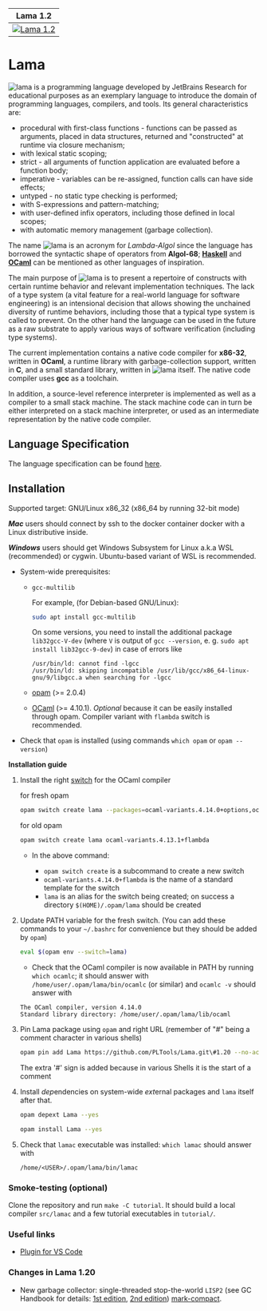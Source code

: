 | Lama         1.2    |
| ------------------- |
| [![Lama 1.2][1]][2] |

[1]:  https://github.com/PLTools/Lama/workflows/Build/badge.svg?branch=1.10
[2]:  https://github.com/PLTools/Lama/actions

# Lama

![lama](lama.svg) is a programming language developed by JetBrains Research for educational purposes as an exemplary language to introduce the domain of programming languages, compilers, and tools.
Its general characteristics are:

* procedural with first-class functions - functions can be passed as arguments, placed in data structures,
  returned and "constructed" at runtime via closure mechanism;
* with lexical static scoping;
* strict - all arguments of function application are evaluated before a function body;
* imperative - variables can be re-assigned, function calls can have side effects;
* untyped - no static type checking is performed;
* with S-expressions and pattern-matching;
* with user-defined infix operators, including those defined in local scopes;
* with automatic memory management (garbage collection).

The name ![lama](lama.svg) is an acronym for *Lambda-Algol* since the language has borrowed the syntactic shape of operators from **Algol-68**; [**Haskell**](http://www.haskell.org) and [**OCaml**](http://ocaml.org) can be mentioned as other languages of inspiration.

The main purpose of ![lama](lama.svg) is to present a repertoire of constructs with certain runtime behavior and relevant implementation techniques.
The lack of a type system (a vital feature for a real-world language
for software engineering) is an intensional decision that allows showing the unchained diversity of runtime behaviors, including those that a typical type system is called to prevent.
On the other hand the language can be used in the future as a raw substrate to apply various ways of software verification (including type systems).

The current implementation contains a native code compiler for **x86-32**, written in **OCaml**, a runtime library with garbage-collection support, written in **C**, and a small standard library, written in ![lama](lama.svg) itself.
The native code compiler uses **gcc** as a toolchain.

In addition, a source-level reference interpreter is implemented as well as a compiler to a small stack machine.
The stack machine code can in turn be either interpreted on a stack machine interpreter, or used as an intermediate representation by the native code compiler.

## Language Specification

The language specification can be found [here](lama-spec.pdf).

## Installation

Supported target: GNU/Linux x86_32 (x86_64 by running 32-bit mode)

***Mac*** users should connect by ssh to the docker container docker with a Linux distributive inside.

***Windows*** users should get Windows Subsystem for Linux a.k.a WSL (recommended) or cygwin.
Ubuntu-based variant of WSL is recommended.

* System-wide prerequisites:

  - `gcc-multilib`

    For example, (for Debian-based GNU/Linux):
    ```bash
    sudo apt install gcc-multilib
    ```

     On some versions, you need to install the additional package `lib32gcc-V-dev` (where `V` is output of `gcc --version`, e. g. `sudo apt install lib32gcc-9-dev`) in case of errors like
       ```
      /usr/bin/ld: cannot find -lgcc
      /usr/bin/ld: skipping incompatible /usr/lib/gcc/x86_64-linux-gnu/9/libgcc.a when searching for -lgcc
       ```
  - [opam](http://opam.ocaml.org) (>= 2.0.4)
  - [OCaml](http://ocaml.org) (>= 4.10.1). *Optional* because it can be easily installed through opam.
  Compiler variant with `flambda` switch is recommended.

* Check that `opam` is installed (using commands `which opam` or `opam --version`)

**Installation guide**

1. Install the right [switch](https://opam.ocaml.org/doc/Manual.html#Switches) for the OCaml compiler

    for fresh opam
    ```bash
    opam switch create lama --packages=ocaml-variants.4.14.0+options,ocaml-option-flambda
    ```
    for old opam
    ```bash
    opam switch create lama ocaml-variants.4.13.1+flambda
    ```

    * In the above command:

      - `opam switch create` is a subcommand to create a new switch
      - `ocaml-variants.4.14.0+flambda` is the name of a standard template for the switch
      - `lama` is an alias for the switch being created; on success a directory `$(HOME)/.opam/lama` should be created

2. Update PATH variable for the fresh switch. (You can add these commands to your `~/.bashrc` for convenience but they should be added by `opam`)
    ```bash
    eval $(opam env --switch=lama)
    ```

     * Check that the OCaml compiler is now available in PATH by running `which ocamlc`; it should answer with `/home/user/.opam/lama/bin/ocamlc` (or similar) and `ocamlc -v` should answer with
    ```
    The OCaml compiler, version 4.14.0
    Standard library directory: /home/user/.opam/lama/lib/ocaml
    ```

3. Pin Lama package using `opam` and right URL (remember of "#" being a comment character in various shells)

    ```bash
    opam pin add Lama https://github.com/PLTools/Lama.git\#1.20 --no-action
    ```

    The extra '#' sign is added because in various Shells it is the start of a comment

4. Install *dep*endencies on system-wide *ext*ernal packages and `lama` itself after that.

    ```bash
    opam depext Lama --yes
    ```
    ```bash
    opam install Lama --yes
    ```

5. Check that `lamac` executable was installed: `which lamac` should answer with

    ```
    /home/<USER>/.opam/lama/bin/lamac
    ```

### Smoke-testing (optional)

Clone the repository and run `make -C tutorial`.
It should build a local compiler `src/lamac` and a few tutorial executables in `tutorial/`.

### Useful links

* [Plugin for VS Code](https://marketplace.visualstudio.com/items?itemName=mrartemsav.lama-lsp)

### Changes in Lama 1.20

* New garbage collector: single-threaded stop-the-world `LISP2` (see GC Handbook for details: [1st edition](https://www.cs.kent.ac.uk/people/staff/rej/gcbook/), [2nd edition](http://gchandbook.org/)) [mark-compact](https://www.memorymanagement.org/glossary/m.html#term-mark-compact).
